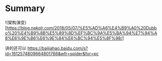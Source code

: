 # Summary

!(架构演变)[https://blog.nekolr.com/2018/05/07/%E5%AD%A6%E4%B9%A0%20Dubbo%20%E4%B9%8B%E5%89%8D%EF%BC%9A%E5%BA%94%E7%94%A8%E6%9E%B6%E6%9E%84%E6%BC%94%E5%8F%98/]
























讲的还可以
https://baijiahao.baidu.com/s?id=1612574809664801766&wfr=spider&for=pc

